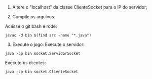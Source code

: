 1) Altere o "localhost" da classe ClienteSocket para o IP do servidor;

2) Compile os arquivos:

Acesse o git bash e rode: 
```
javac -d bin $(find src -name "*.java")
```
3) Execute o jogo:
Execute o servidor: 
```
java -cp bin socket.ServidorSocket
```

Execute os clientes: 
```
java -cp bin socket.ClienteSocket
```